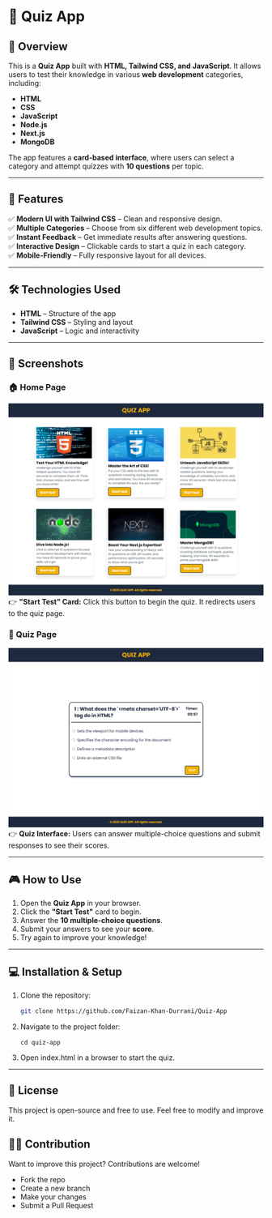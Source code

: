 # 🧠 Quiz App

## 📌 Overview

This is a **Quiz App** built with **HTML, Tailwind CSS, and JavaScript**. It allows users to test their knowledge in various **web development** categories, including:

- **HTML**
- **CSS**
- **JavaScript**
- **Node.js**
- **Next.js**
- **MongoDB**

The app features a **card-based interface**, where users can select a category and attempt quizzes with **10 questions** per topic.

---

## 🚀 Features

✅ **Modern UI with Tailwind CSS** – Clean and responsive design.  
✅ **Multiple Categories** – Choose from six different web development topics.  
✅ **Instant Feedback** – Get immediate results after answering questions.  
✅ **Interactive Design** – Clickable cards to start a quiz in each category.  
✅ **Mobile-Friendly** – Fully responsive layout for all devices.

---

## 🛠️ Technologies Used

- **HTML** – Structure of the app
- **Tailwind CSS** – Styling and layout
- **JavaScript** – Logic and interactivity

---

## 📸 Screenshots

### 🏠 Home Page

![Home Page](images/screencapture-127-0-0-1-5500-src-2025-02-17-16_29_43.png)  
👉 **"Start Test" Card:** Click this button to begin the quiz. It redirects users to the quiz page.

### 📝 Quiz Page

![Quiz Page](images/screencapture-127-0-0-1-5500-src-quiz-html-2025-02-17-16_30_00.png)
👉 **Quiz Interface:** Users can answer multiple-choice questions and submit responses to see their scores.

---

## 🎮 How to Use

1. Open the **Quiz App** in your browser.
2. Click the **"Start Test"** card to begin.
3. Answer the **10 multiple-choice questions**.
4. Submit your answers to see your **score**.
5. Try again to improve your knowledge!

---

## 💻 Installation & Setup

1. Clone the repository:
   ```bash
   git clone https://github.com/Faizan-Khan-Durrani/Quiz-App
   ```
2. Navigate to the project folder:

   ```
   cd quiz-app
   ```

3. Open index.html in a browser to start the quiz.

---

## 📜 License

This project is open-source and free to use. Feel free to modify and improve it.

## 👨‍💻 Contribution

Want to improve this project? Contributions are welcome!

- Fork the repo
- Create a new branch
- Make your changes
- Submit a Pull Request
